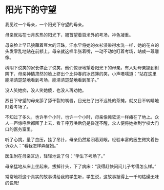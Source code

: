 # 阳光下的守望

我见过一个母亲，一个阳光下守望的母亲。 

母亲就站在七月炙热的阳光下，翘首望着百米外的考场，神色凝重。 

母亲脸上早已狼藉着豆大的汗珠，汗水早将她的衣衫浸染得水洗一样，她的花白的头发零乱地贴在前额上。母亲就这样半张着嘴，一动不动地盯着考场，站成一尊雕像。 

树阴下说笑的家长停止了说笑，他们惊讶地望着阳光下的母亲。有人劝母亲挪到树阴下，母亲神情肃然的脸上挤出个比仲春的冰还簿的笑，小声嗫嚅道：“站在这里能清清楚楚地看到考场，能清清楚楚地看到孩子。” 

没人笑她痴，没人笑她傻，也没人再劝她。 

烈日下守望的母亲舔了舔干裂的嘴唇，目光扫了扫不远处的茶摊，就又目不转睛地盯着考场了。 

不知过了多久，也许半个小时，也许一个小时，母亲像摊软泥一样瘫在了地上。众人一声惊呼后都围了上去，看千呼万唤后仍是昏迷不醒，众人便将她抬到学校大门口的医务室里。 

听了心跳，量了血压，挂了吊针，母亲仍然紧闭着双眼。经验丰富的医生微笑着告诉众人：“看我怎样弄醒她。” 

医生附在母亲耳边，轻轻地说了句：“学生下考场了。” 

母亲猛地从床上坐起来，拔掉针头，下了病床：“我得赶快问问儿子考得怎么样。” 

常常地将这个真实的故事讲给我的学生听，学生说，这故事抵得上一千句枯燥无味的说教!
 